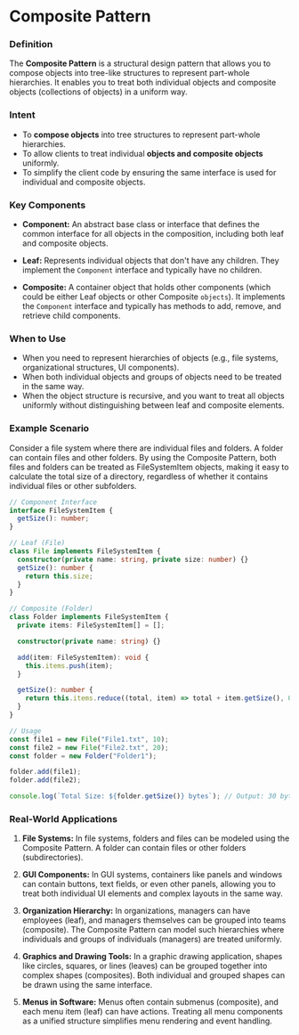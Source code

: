 # Composite Pattern

### Definition

The **Composite Pattern** is a structural design pattern that allows you to compose objects into tree-like structures to represent part-whole hierarchies. It enables you to treat both individual objects and composite objects (collections of objects) in a uniform way.



### Intent

- To **compose objects** into tree structures to represent part-whole hierarchies.
- To allow clients to treat individual **objects and composite objects** uniformly.
- To simplify the client code by ensuring the same interface is used for individual and composite objects.



### Key Components

- **Component:** An abstract base class or interface that defines the common interface for all objects in the composition, including both leaf and composite objects.

- **Leaf:** Represents individual objects that don't have any children. They implement the `Component` interface and typically have no children.

- **Composite:** A container object that holds other components (which could be either Leaf objects or other Composite `objects`). It implements the `Component` interface and typically has methods to add, remove, and retrieve child components.



### When to Use

- When you need to represent hierarchies of objects (e.g., file systems, organizational structures, UI components).
- When both individual objects and groups of objects need to be treated in the same way.
- When the object structure is recursive, and you want to treat all objects uniformly without distinguishing between leaf and composite elements.

### Example Scenario

Consider a file system where there are individual files and folders. A folder can contain files and other folders. By using the Composite Pattern, both files and folders can be treated as FileSystemItem objects, making it easy to calculate the total size of a directory, regardless of whether it contains individual files or other subfolders.

```ts
// Component Interface
interface FileSystemItem {
  getSize(): number;
}

// Leaf (File)
class File implements FileSystemItem {
  constructor(private name: string, private size: number) {}
  getSize(): number {
    return this.size;
  }
}

// Composite (Folder)
class Folder implements FileSystemItem {
  private items: FileSystemItem[] = [];

  constructor(private name: string) {}

  add(item: FileSystemItem): void {
    this.items.push(item);
  }

  getSize(): number {
    return this.items.reduce((total, item) => total + item.getSize(), 0);
  }
}

// Usage
const file1 = new File("File1.txt", 10);
const file2 = new File("File2.txt", 20);
const folder = new Folder("Folder1");

folder.add(file1);
folder.add(file2);

console.log(`Total Size: ${folder.getSize()} bytes`); // Output: 30 bytes
```



### Real-World Applications

1. **File Systems:** In file systems, folders and files can be modeled using the Composite Pattern. A folder can contain files or other folders (subdirectories).

2. **GUI Components:** In GUI systems, containers like panels and windows can contain buttons, text fields, or even other panels, allowing you to treat both individual UI elements and complex layouts in the same way.

3. **Organization Hierarchy:** In organizations, managers can have employees (leaf), and managers themselves can be grouped into teams (composite). The Composite Pattern can model such hierarchies where individuals and groups of individuals (managers) are treated uniformly.

4. **Graphics and Drawing Tools:** In a graphic drawing application, shapes like circles, squares, or lines (leaves) can be grouped together into complex shapes (composites). Both individual and grouped shapes can be drawn using the same interface.

5. **Menus in Software:** Menus often contain submenus (composite), and each menu item (leaf) can have actions. Treating all menu components as a unified structure simplifies menu rendering and event handling.
